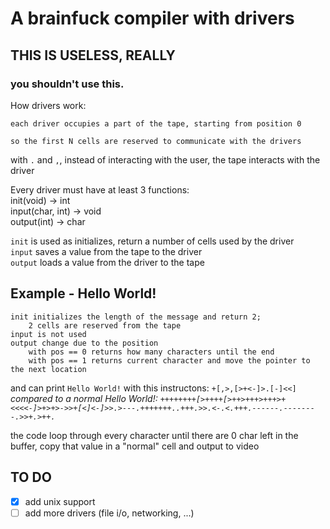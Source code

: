 # A brainfuck compiler with drivers

## THIS IS USELESS, REALLY
### you shouldn't use this.


How drivers work:
```
each driver occupies a part of the tape, starting from position 0

so the first N cells are reserved to communicate with the drivers
```

with `.` and `,`, instead of interacting with the user, the tape interacts with the driver

Every driver must have at least 3 functions:\
init(void)       -> int\
input(char, int) -> void\
output(int)      -> char

`init` is used as initializes, return a number of cells used by the driver\
`input` saves a value from the tape to the driver\
`output` loads a value from the driver to the tape

## Example - Hello World!
~~~
init initializes the length of the message and return 2;
    2 cells are reserved from the tape
input is not used
output change due to the position
    with pos == 0 returns how many characters until the end
    with pos == 1 returns current character and move the pointer to the next location
~~~
and can print `Hello World!` with this instructons: `+[,>,[>+<-]>.[-]<<]`\
_compared to a normal Hello World!: `++++++++[>++++[>++>+++>+++>+<<<<-]>+>+>->>+[<]<-]>>.>---.+++++++..+++.>>.<-.<.+++.------.--------.>>+.>++.`_

the code loop through every character until there are 0 char left in the buffer, copy that value in a "normal" cell and output to video

## TO DO
- [x] add unix support
- [ ] add more drivers (file i/o, networking, ...)
